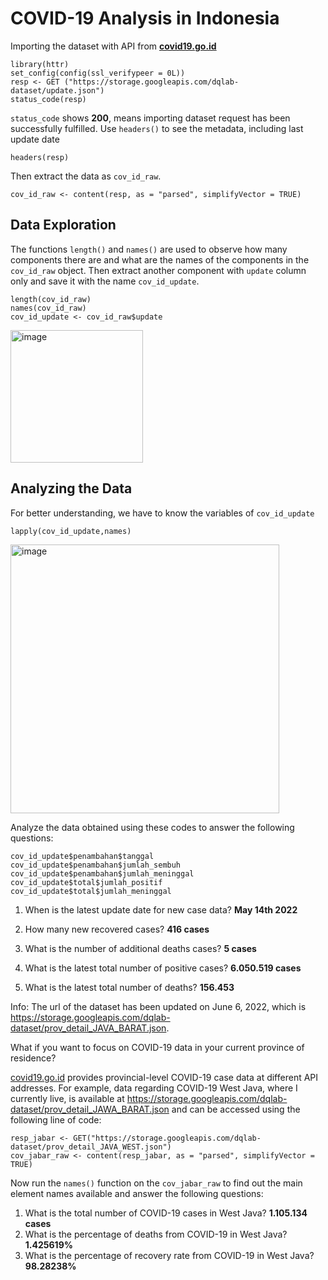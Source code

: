 # COVID-19 Analysis in Indonesia


Importing the dataset with API from __[covid19.go.id](https://www.covid19.go.id)__

```
library(httr)
set_config(config(ssl_verifypeer = 0L))
resp <- GET ("https://storage.googleapis.com/dqlab-dataset/update.json")
status_code(resp)
```

`status_code` shows **200**, means importing dataset request has been successfully fulfilled. Use  `headers()` to see the metadata, including last update date
```
headers(resp)

```

Then extract the data as `cov_id_raw`.


```
cov_id_raw <- content(resp, as = "parsed", simplifyVector = TRUE) 

```

## Data Exploration

The functions `length()` and `names()` are used to observe how many components there are and what are the names of the components in the `cov_id_raw` object. Then extract another component with `update` column only and save it with the name `cov_id_update`.

```
length(cov_id_raw)
names(cov_id_raw)
cov_id_update <- cov_id_raw$update
```

<img width="212" alt="image" src="https://user-images.githubusercontent.com/104981673/196123718-6c42b48f-b562-4f53-9a36-22cc4d3c7162.png">

## Analyzing the Data

For better understanding, we have to know the variables of `cov_id_update`

```
lapply(cov_id_update,names)
```

<img width="430" alt="image" src="https://user-images.githubusercontent.com/104981673/196130662-68b64648-e2a4-476a-8d72-88d7b64f2645.png">

Analyze the data obtained using these codes to answer the following questions:

```
cov_id_update$penambahan$tanggal
cov_id_update$penambahan$jumlah_sembuh
cov_id_update$penambahan$jumlah_meninggal
cov_id_update$total$jumlah_positif
cov_id_update$total$jumlah_meninggal
```


1. When is the latest update date for new case data? 
   **May 14th 2022**

2. How many new recovered cases?
   **416 cases**
   
3. What is the number of additional deaths cases?
   **5 cases**
   
4. What is the latest total number of positive cases?
   **6.050.519 cases**
   
5. What is the latest total number of deaths?
   **156.453**

Info: The url of the dataset has been updated on June 6, 2022, which is https://storage.googleapis.com/dqlab-dataset/prov_detail_JAVA_BARAT.json.
 

What if you want to focus on COVID-19 data in your current province of residence?

[covid19.go.id](https://www.covid19.go.id) provides provincial-level COVID-19 case data at different API addresses. For example, data regarding COVID-19 West Java, where I currently live, is available at https://storage.googleapis.com/dqlab-dataset/prov_detail_JAWA_BARAT.json and can be accessed using the following line of code:

```
resp_jabar <- GET("https://storage.googleapis.com/dqlab-dataset/prov_detail_JAVA_WEST.json")
cov_jabar_raw <- content(resp_jabar, as = "parsed", simplifyVector = TRUE)
```

Now run the `names()` function on the `cov_jabar_raw` to find out the main element names available and answer the following questions:

1. What is the total number of COVID-19 cases in West Java? **1.105.134 cases**
2. What is the percentage of deaths from COVID-19 in West Java? **1.425619%**
3. What is the percentage of recovery rate from COVID-19 in West Java? **98.28238%**
